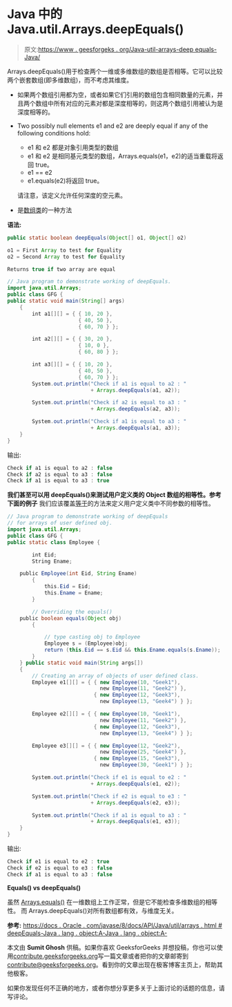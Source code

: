 # Java 中的 Java.util.Arrays.deepEquals()

> 原文:[https://www . geesforgeks . org/Java-util-arrays-deep equals-Java/](https://www.geeksforgeeks.org/java-util-arrays-deepequals-java/)

Arrays.deepEquals()用于检查两个一维或多维数组的数组是否相等。它可以比较两个嵌套数组(即多维数组)，而不考虑其维度。

*   如果两个数组引用都为空，或者如果它们引用的数组包含相同数量的元素，并且两个数组中所有对应的元素对都是深度相等的，则这两个数组引用被认为是深度相等的。
*   Two possibly null elements e1 and e2 are deeply equal if any of the following conditions hold:
    *   e1 和 e2 都是对象引用类型的数组
    *   e1 和 e2 是相同基元类型的数组，Arrays.equals(e1，e2)的适当重载将返回 true。
    *   e1 == e2
    *   e1.equals(e2)将返回 true。

    请注意，该定义允许任何深度的空元素。

*   是[数组类](https://www.geeksforgeeks.org/array-class-in-java/)的一种方法

**语法:**

```java
public static boolean deepEquals(Object[] o1, Object[] o2)

o1 = First Array to test for Equality
o2 = Second Array to test for Equality

Returns true if two array are equal

```

```java
// Java program to demonstrate working of deepEquals.
import java.util.Arrays;
public class GFG {
public static void main(String[] args)
    {
        int a1[][] = { { 10, 20 },
                       { 40, 50 },
                       { 60, 70 } };

        int a2[][] = { { 30, 20 },
                       { 10, 0 },
                       { 60, 80 } };

        int a3[][] = { { 10, 20 },
                       { 40, 50 },
                       { 60, 70 } };
        System.out.println("Check if a1 is equal to a2 : "
                           + Arrays.deepEquals(a1, a2));

        System.out.println("Check if a2 is equal to a3 : "
                           + Arrays.deepEquals(a2, a3));

        System.out.println("Check if a1 is equal to a3 : "
                           + Arrays.deepEquals(a1, a3));
    }
}
```

输出:

```java
Check if a1 is equal to a2 : false
Check if a2 is equal to a3 : false
Check if a1 is equal to a3 : true

```

**我们甚至可以用 deepEquals()来测试用户定义类的 Object 数组的相等性。参考下面的例子**
我们应该覆盖[等于](https://www.geeksforgeeks.org/overriding-equals-method-in-java/)的方法来定义用户定义类中不同参数的相等性。

```java
// Java program to demonstrate working of deepEquals
// for arrays of user defined obj.
import java.util.Arrays;
public class GFG {
public static class Employee {

        int Eid;
        String Ename;

    public Employee(int Eid, String Ename)
        {
            this.Eid = Eid;
            this.Ename = Ename;
        }

        // Overriding the equals()
    public boolean equals(Object obj)
        {

            // type casting obj to Employee
            Employee s = (Employee)obj;
            return (this.Eid == s.Eid && this.Ename.equals(s.Ename));
        }
    } public static void main(String args[])
    {
        // Creating an array of objects of user defined class.
        Employee e1[][] = { { new Employee(10, "Geek1"),
                              new Employee(11, "Geek2") },
                            { new Employee(12, "Geek3"),
                              new Employee(13, "Geek4") } };

        Employee e2[][] = { { new Employee(10, "Geek1"),
                              new Employee(11, "Geek2") },
                            { new Employee(12, "Geek3"),
                              new Employee(13, "Geek4") } };

        Employee e3[][] = { { new Employee(12, "Geek2"),
                              new Employee(25, "Geek4") },
                            { new Employee(15, "Geek3"),
                              new Employee(30, "Geek1") } };

        System.out.println("Check if e1 is equal to e2 : "
                           + Arrays.deepEquals(e1, e2));

        System.out.println("Check if e2 is equal to e3 : "
                           + Arrays.deepEquals(e2, e3));

        System.out.println("Check if a1 is equal to a3 : "
                           + Arrays.deepEquals(e1, e3));
    }
}
```

输出:

```java
Check if e1 is equal to e2 : true
Check if e2 is equal to e3 : false
Check if a1 is equal to a3 : false

```

**Equals() vs deepEquals()**

虽然 [Arrays.equals()](https://www.geeksforgeeks.org/java-util-arrays-equals-java-examples/) 在一维数组上工作正常，但是它不能检查多维数组的相等性。
而 Arrays.deepEquals()对所有数组都有效，与维度无关。

**参考:**
[https://docs . Oracle . com/javase/8/docs/API/Java/util/arrays . html # deepEquals-Java . lang . object:A-Java . lang . object:A-](https://docs.oracle.com/javase/8/docs/api/java/util/Arrays.html#deepEquals-java.lang.Object:A-java.lang.Object:A-)

本文由 **Sumit Ghosh** 供稿。如果你喜欢 GeeksforGeeks 并想投稿，你也可以使用[contribute.geeksforgeeks.org](http://www.contribute.geeksforgeeks.org)写一篇文章或者把你的文章邮寄到 contribute@geeksforgeeks.org。看到你的文章出现在极客博客主页上，帮助其他极客。

如果你发现任何不正确的地方，或者你想分享更多关于上面讨论的话题的信息，请写评论。